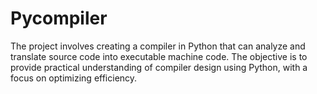 # Pycompiler
The project involves creating a compiler in Python that can analyze and translate source code into executable machine code. The objective is to provide practical understanding of compiler design using Python, with a focus on optimizing efficiency.
